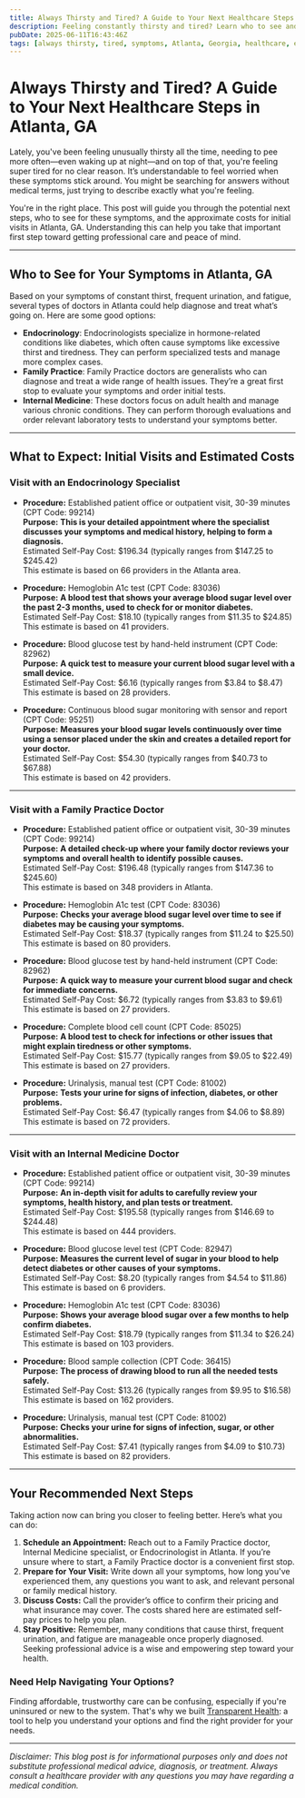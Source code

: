 ```yaml
---
title: Always Thirsty and Tired? A Guide to Your Next Healthcare Steps in Atlanta, GA  
description: Feeling constantly thirsty and tired? Learn who to see and the expected costs for initial visits in Atlanta, GA to get the help you need.  
pubDate: 2025-06-11T16:43:46Z
tags: [always thirsty, tired, symptoms, Atlanta, Georgia, healthcare, endocrinology, family practice, internal medicine, cost, medical visit]  
---
```


# Always Thirsty and Tired? A Guide to Your Next Healthcare Steps in Atlanta, GA

Lately, you've been feeling unusually thirsty all the time, needing to pee more often—even waking up at night—and on top of that, you're feeling super tired for no clear reason. It’s understandable to feel worried when these symptoms stick around. You might be searching for answers without medical terms, just trying to describe exactly what you're feeling.

You're in the right place. This post will guide you through the potential next steps, who to see for these symptoms, and the approximate costs for initial visits in Atlanta, GA. Understanding this can help you take that important first step toward getting professional care and peace of mind.

---

## Who to See for Your Symptoms in Atlanta, GA

Based on your symptoms of constant thirst, frequent urination, and fatigue, several types of doctors in Atlanta could help diagnose and treat what’s going on. Here are some good options:

- **Endocrinology**: Endocrinologists specialize in hormone-related conditions like diabetes, which often cause symptoms like excessive thirst and tiredness. They can perform specialized tests and manage more complex cases.
- **Family Practice**: Family Practice doctors are generalists who can diagnose and treat a wide range of health issues. They’re a great first stop to evaluate your symptoms and order initial tests.
- **Internal Medicine**: These doctors focus on adult health and manage various chronic conditions. They can perform thorough evaluations and order relevant laboratory tests to understand your symptoms better.

---

## What to Expect: Initial Visits and Estimated Costs

### Visit with an Endocrinology Specialist

- **Procedure:** Established patient office or outpatient visit, 30-39 minutes (CPT Code: 99214)  
  **Purpose:** **This is your detailed appointment where the specialist discusses your symptoms and medical history, helping to form a diagnosis.**  
  Estimated Self-Pay Cost: $196.34 (typically ranges from $147.25 to $245.42)  
  This estimate is based on 66 providers in the Atlanta area.

- **Procedure:** Hemoglobin A1c test (CPT Code: 83036)  
  **Purpose:** **A blood test that shows your average blood sugar level over the past 2-3 months, used to check for or monitor diabetes.**  
  Estimated Self-Pay Cost: $18.10 (typically ranges from $11.35 to $24.85)  
  This estimate is based on 41 providers.

- **Procedure:** Blood glucose test by hand-held instrument (CPT Code: 82962)  
  **Purpose:** **A quick test to measure your current blood sugar level with a small device.**  
  Estimated Self-Pay Cost: $6.16 (typically ranges from $3.84 to $8.47)  
  This estimate is based on 28 providers.

- **Procedure:** Continuous blood sugar monitoring with sensor and report (CPT Code: 95251)  
  **Purpose:** **Measures your blood sugar levels continuously over time using a sensor placed under the skin and creates a detailed report for your doctor.**  
  Estimated Self-Pay Cost: $54.30 (typically ranges from $40.73 to $67.88)  
  This estimate is based on 42 providers.

---

### Visit with a Family Practice Doctor

- **Procedure:** Established patient office or outpatient visit, 30-39 minutes (CPT Code: 99214)  
  **Purpose:** **A detailed check-up where your family doctor reviews your symptoms and overall health to identify possible causes.**  
  Estimated Self-Pay Cost: $196.48 (typically ranges from $147.36 to $245.60)  
  This estimate is based on 348 providers in Atlanta.

- **Procedure:** Hemoglobin A1c test (CPT Code: 83036)  
  **Purpose:** **Checks your average blood sugar level over time to see if diabetes may be causing your symptoms.**  
  Estimated Self-Pay Cost: $18.37 (typically ranges from $11.24 to $25.50)  
  This estimate is based on 80 providers.

- **Procedure:** Blood glucose test by hand-held instrument (CPT Code: 82962)  
  **Purpose:** **A quick way to measure your current blood sugar and check for immediate concerns.**  
  Estimated Self-Pay Cost: $6.72 (typically ranges from $3.83 to $9.61)  
  This estimate is based on 27 providers.

- **Procedure:** Complete blood cell count (CPT Code: 85025)  
  **Purpose:** **A blood test to check for infections or other issues that might explain tiredness or other symptoms.**  
  Estimated Self-Pay Cost: $15.77 (typically ranges from $9.05 to $22.49)  
  This estimate is based on 27 providers.

- **Procedure:** Urinalysis, manual test (CPT Code: 81002)  
  **Purpose:** **Tests your urine for signs of infection, diabetes, or other problems.**  
  Estimated Self-Pay Cost: $6.47 (typically ranges from $4.06 to $8.89)  
  This estimate is based on 72 providers.

---

### Visit with an Internal Medicine Doctor

- **Procedure:** Established patient office or outpatient visit, 30-39 minutes (CPT Code: 99214)  
  **Purpose:** **An in-depth visit for adults to carefully review your symptoms, health history, and plan tests or treatment.**  
  Estimated Self-Pay Cost: $195.58 (typically ranges from $146.69 to $244.48)  
  This estimate is based on 444 providers.

- **Procedure:** Blood glucose level test (CPT Code: 82947)  
  **Purpose:** **Measures the current level of sugar in your blood to help detect diabetes or other causes of your symptoms.**  
  Estimated Self-Pay Cost: $8.20 (typically ranges from $4.54 to $11.86)  
  This estimate is based on 6 providers.

- **Procedure:** Hemoglobin A1c test (CPT Code: 83036)  
  **Purpose:** **Shows your average blood sugar over a few months to help confirm diabetes.**  
  Estimated Self-Pay Cost: $18.79 (typically ranges from $11.34 to $26.24)  
  This estimate is based on 103 providers.

- **Procedure:** Blood sample collection (CPT Code: 36415)  
  **Purpose:** **The process of drawing blood to run all the needed tests safely.**  
  Estimated Self-Pay Cost: $13.26 (typically ranges from $9.95 to $16.58)  
  This estimate is based on 162 providers.

- **Procedure:** Urinalysis, manual test (CPT Code: 81002)  
  **Purpose:** **Checks your urine for signs of infection, sugar, or other abnormalities.**  
  Estimated Self-Pay Cost: $7.41 (typically ranges from $4.09 to $10.73)  
  This estimate is based on 82 providers.

---

## Your Recommended Next Steps

Taking action now can bring you closer to feeling better. Here’s what you can do:

1. **Schedule an Appointment:** Reach out to a Family Practice doctor, Internal Medicine specialist, or Endocrinologist in Atlanta. If you’re unsure where to start, a Family Practice doctor is a convenient first stop.
2. **Prepare for Your Visit:** Write down all your symptoms, how long you've experienced them, any questions you want to ask, and relevant personal or family medical history.
3. **Discuss Costs:** Call the provider’s office to confirm their pricing and what insurance may cover. The costs shared here are estimated self-pay prices to help you plan.
4. **Stay Positive:** Remember, many conditions that cause thirst, frequent urination, and fatigue are manageable once properly diagnosed. Seeking professional advice is a wise and empowering step toward your health.

### Need Help Navigating Your Options?

Finding affordable, trustworthy care can be confusing, especially if you're uninsured or new to the system. That's why we built [Transparent Health](https://transparenthealth.ai): a tool to help you understand your options and find the right provider for your needs.

---

*Disclaimer: This blog post is for informational purposes only and does not substitute professional medical advice, diagnosis, or treatment. Always consult a healthcare provider with any questions you may have regarding a medical condition.*
